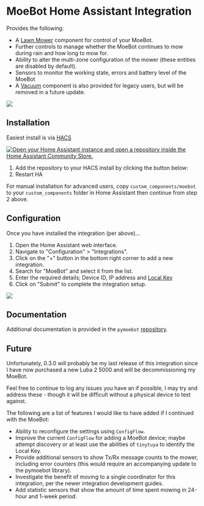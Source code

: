 # MoeBot Home Assistant Integration

Provides the following:

- A [Lawn Mower](https://www.home-assistant.io/integrations/lawn_mower/) component for control of your MoeBot.
- Further controls to manage whether the MoeBot continues to mow during rain and how long to mow for.
- Ability to alter the multi-zone configuration of the mower (these entities are disabled by default). 
- Sensors to monitor the working state, errors and battery level of the MoeBot
- A [Vacuum](https://www.home-assistant.io/integrations/vacuum/) component is also provided for legacy users, but will be removed in a future update.

<img src="https://raw.githubusercontent.com/WhyTey/pymoebot-hass-integration/master/images/device-settings.png">

## Installation

Easiest install is via [HACS](https://hacs.xyz/) 

[![Open your Home Assistant instance and open a repository inside the Home Assistant Community Store.](https://my.home-assistant.io/badges/hacs_repository.svg)](https://my.home-assistant.io/redirect/hacs_repository/?owner=Whytey&repository=https%3A%2F%2Fgithub.com%2FWhytey%2Fmoebot-hass-integration&category=integration)

1. Add the repository to your HACS install by clicking the button below:
1. Restart HA

For manual installation for advanced users, copy `custom_components/moebot` to your `custom_components` folder in Home Assistant then continue from step 2 above.

## Configuration

Once you have installed the integration (per above)...
1. Open the Home Assistant web interface.
1. Navigate to "Configuration" > "Integrations".
1. Click on the "+" button in the bottom right corner to add a new integration.
1. Search for "MoeBot" and select it from the list.
1. Enter the required details; Device ID, IP address and [Local Key](https://github.com/make-all/tuya-local?tab=readme-ov-file#finding-your-device-id-and-local-key)
1. Click on "Submit" to complete the integration setup.

<img src="https://raw.githubusercontent.com/WhyTey/pymoebot-hass-integration/master/images/add-device-config1.png">

## Documentation

Additional documentation is provided in the `pymoebot` [repository](https://github.com/Whytey/pymoebot).

## Future

Unfortunately, 0.3.0 will probably be my last release of this integration since I have now purchased a new Luba 2 5000 and will be decommissioning my MoeBot.  

Feel free to continue to log any issues you have an if possible, I may try and address these - though it will be difficult without a physical device to test against.

The following are a list of features I would like to have added if I continued with the MoeBot:

- Ability to reconfigure the settings using `ConfigFlow`.
- Improve the current `ConfigFlow` for adding a MoeBot device; maybe attempt discovery or at least use the abilities of `tinytuya` to identify the Local Key. 
- Provide additional sensors to show Tx/Rx message counts to the mower, including error counters (this would require an accompanying update to the pymoebot library).
- Investigate the benefit of moving to a single coordinator for this integration, per the newer integration development guides.
- Add statistic sensors that show the amount of time spent mowing in 24-hour and 1-week period.
